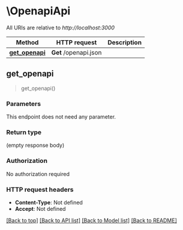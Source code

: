 # \OpenapiApi

All URIs are relative to *http://localhost:3000*

Method | HTTP request | Description
------------- | ------------- | -------------
[**get_openapi**](OpenapiApi.md#get_openapi) | **Get** /openapi.json | 



## get_openapi

> get_openapi()


### Parameters

This endpoint does not need any parameter.

### Return type

 (empty response body)

### Authorization

No authorization required

### HTTP request headers

- **Content-Type**: Not defined
- **Accept**: Not defined

[[Back to top]](#) [[Back to API list]](../README.md#documentation-for-api-endpoints) [[Back to Model list]](../README.md#documentation-for-models) [[Back to README]](../README.md)

